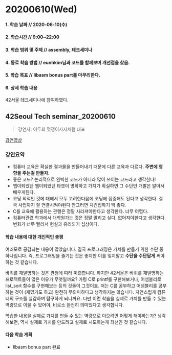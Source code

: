 # 20200610\(Wed\)

#### 1. 학습 날짜 // 2020-06-10\(수\)

#### 2. 학습시간 // 9:00~22:00

#### 3. 학습 범위 및 주제 // assembly, 테크세미나

#### 4. 동료 학습 방법 // eunhkim님과 코드를 함께보며 개선점을 찾음.

#### 5. 학습 목표 // libasm bonus part를 마무리한다.

#### 6. 상세 학습 내용

42서울 테크세미나에 참여하였다.

## 42Seoul Tech seminar\_20200610

> 강연자: 이두희 멋쟁이사자처럼 대표

[강연영상](https://www.youtube.com/watch?v=qanhYMPHfVk&feature=youtu.be)

### 강연요약

* 컴퓨터 교육은 확실한 결과물을 만들어내기 때문에 다른 교육과 다르다. **주변에 영향을 주는걸 만들자.**
* 좋은 코드? 논리적으로 완벽한 코드가 아니라 많이 쓰이는 코드라고 생각한다!
* 앱이되었던 웹이되었던 타겟이 명확하고 가치가 확실하면 그 수단인 개발은 알아서 배우게된다.
* 코딩 외적인 것에 대해서 모두 고려한다음에 코딩에 집중해도 된다고 생각한다. 결국 사업까지 잘 연결시켜야된다 안그러면 치킨집하기 딱 좋다.
* C를 교육에 활용하는 관행은 정말 사라져야한다고 생각한다. 너무 어렵다.
* 컴퓨터관련 학과에서 대학원가는 것은 정말 말리고 싶다. 없어져야한다고 생각한다. 변화가 너무 빨라서 현실과 유리되기 십상이다.

#### 학습 내용에 대한 개인적인 총평

여러모로 공감되는 내용이 많았습니다. 결국 프로그래밍은 가치를 만들기 위한 수단 중 하나입니다. 즉, 프로그래밍을 즐기는 것은 좋지만 이를 잊지말고 **수단을 수단답게** 써야하는 것 같습니다.

바퀴를 재발명하는 것은 관점에 따라 미련합니다. 하지만 42서울은 바퀴를 재발명하는 프로젝트들이 많은 이유가 무엇일까요? 가령 C로 printf를 구현해보거나, 어셈블리로 list\_sort 함수를 구현해보는 등의 것들이 그것이죠. 저는 C를 공부하고 어셈블리를 공부하는 것이 \(재밌기도 하고\) 완전히 무의미하다고 생각하지는 않습니다. 자연스럽게 컴퓨터의 구조를 실감하며 탐구하게 되니까요. 다만 이런 학습을 실제로 가치를 만들 수 있는 역량으로 이을 수 있어야, 비로소 완전히 의미있다고 생각합니다.

학습한 내용을 실제로 가치를 만들 수 있는 역량으로 이으려면 어떻게 해야하는가? 생각해보면, 역시 실제로 가치를 만드려고 실제로 시도하는게 최선인 것 같습니다.

#### 다음 학습 계획

* libasm bonus part 완료

